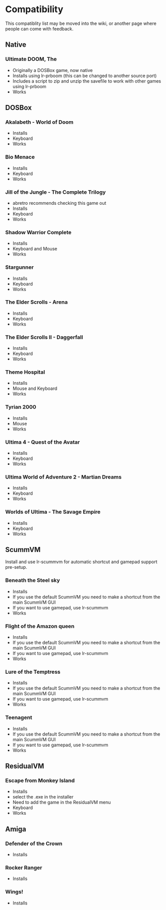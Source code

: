 # Compatibility

This compatiblity list may be moved into the wiki, or another page where people can come with feedback.

## Native

### Ultimate DOOM, The

* Originally a DOSBox game, now native
* Installs using lr-prboom (this can be changed to another source port)
* Includes a script to zip and unzip the savefile to work with other games using lr-prboom
* Works

## DOSBox

### Akalabeth - World of Doom

* Installs
* Keyboard
* Works

### Bio Menace

* Installs
* Keyboard
* Works

### Jill of the Jungle - The Complete Trilogy

* abretro recommends checking this game out
* Installs
* Keyboard
* Works

### Shadow Warrior Complete

* Installs
* Keyboard and Mouse
* Works

### Stargunner

* Installs
* Keyboard
* Works

### The Elder Scrolls - Arena

* Installs
* Keyboard
* Works

### The Elder Scrolls II - Daggerfall

* Installs
* Keyboard
* Works

### Theme Hospital

* Installs
* Mouse and Keyboard
* Works

### Tyrian 2000

* Installs
* Mouse
* Works

### Ultima 4 - Quest of the Avatar

* Installs
* Keyboard
* Works

### Ultima World of Adventure 2 - Martian Dreams

* Installs
* Keyboard
* Works

### Worlds of Ultima - The Savage Empire

* Installs
* Keyboard
* Works

## ScummVM

Install and use lr-scummvm for automatic shortcut and gamepad support pre-setup.


### Beneath the Steel sky

* Installs
* If you use the default ScummVM you need to make a shortcut from the main ScummVM GUI
* If you want to use gamepad, use lr-scummvm
* Works

### Flight of the Amazon queen

* Installs
* If you use the default ScummVM you need to make a shortcut from the main ScummVM GUI
* If you want to use gamepad, use lr-scummvm
* Works

### Lure of the Temptress

* Installs
* If you use the default ScummVM you need to make a shortcut from the main ScummVM GUI
* If you want to use gamepad, use lr-scummvm
* Works

### Teenagent

* Installs
* If you use the default ScummVM you need to make a shortcut from the main ScummVM GUI
* If you want to use gamepad, use lr-scummvm
* Works

## ResidualVM

### Escape from Monkey Island

* Installs
* select the .exe in the installer
* Need to add the game in the ResidualVM menu
* Keyboard
* Works

## Amiga

### Defender of the Crown

* Installs

### Rocker Ranger

* Installs

### Wings!

* Installs
